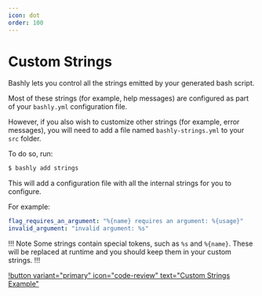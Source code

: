 ```yaml
---
icon: dot
order: 100
---
```


# Custom Strings

Bashly lets you control all the strings emitted by your generated bash script.

Most of these strings (for example, help messages) are configured as part of
your `bashly.yml` configuration file.

However, if you also wish to customize other strings (for example, error
messages), you will need to add a file named `bashly-strings.yml` to your 
`src` folder.

To do so, run:

```bash
$ bashly add strings
```

This will add a configuration file with all the internal strings for you to
configure.

For example:

```yaml
flag_requires_an_argument: "%{name} requires an argument: %{usage}"
invalid_argument: "invalid argument: %s"
```

!!! Note
Some strings contain special tokens, such as `%s` and `%{name}`.
These will be replaced at runtime and you should keep them in your custom
strings.
!!!

[!button variant="primary" icon="code-review" text="Custom Strings Example"](https://github.com/DannyBen/bashly/tree/master/examples/custom-strings#readme)

